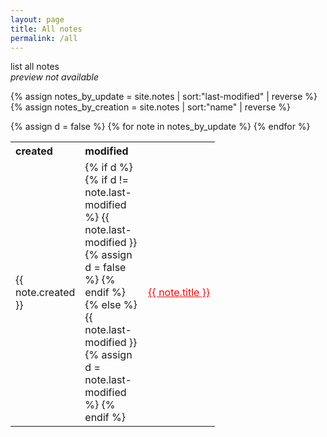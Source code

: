 ```yaml
---
layout: page
title: All notes
permalink: /all
---
```

list all notes  
*preview not available*

<!-- {% assign notes_by_update = site.notes | sort:"last-modified" | reverse %}
{% for note in notes_by_update %}{{ note.last-modified | date: "%Y-%m-%d" }} <a href="{{ note.url }}" class="internal-link-disconnected">{{ note.title }}</a>  
{% endfor %} -->

{% assign notes_by_update = site.notes | sort:"last-modified" | reverse %}
{% assign notes_by_creation = site.notes | sort:"name" | reverse %}
<table>
    <tr>
    <th style="text-align:left; width:85px">created</th>
    <th style="text-align:left; width:85px">modified</th>
    </tr>
{% assign d = false %}
{% for note in notes_by_update %}
    <tr>
        <td>
        {{ note.created }}
        </td>
        <td>
        {% if d %}
            {% if d != note.last-modified %}
                {{ note.last-modified }}
                {% assign d = false %}
            {% endif %}
        {% else %}
            {{ note.last-modified }}
            {% assign d = note.last-modified %}
        {% endif %}
        </td>
        <td><a href="{{ note.url }}" class="internal-link-disconnected" style="color:red">{{ note.title }}</a></td>
    </tr>
{% endfor %}
</table> 

